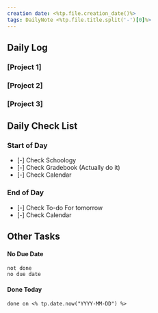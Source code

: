 ```yaml
---
creation date: <%tp.file.creation_date()%>
tags: DailyNote <%tp.file.title.split('-')[0]%>
---
```


## Daily Log

### [Project 1]


### [Project 2]


### [Project 3]

## Daily Check List

### Start of Day

- [-] Check Schoology
- [-] Check Gradebook (Actually do it)
- [-] Check Calendar

### End of Day

- [-] Check To-do For tomorrow
- [-] Check Calendar

## Other Tasks

#### No Due Date

```tasks
not done
no due date
```

#### Done Today

```tasks
done on <% tp.date.now("YYYY-MM-DD") %>
```